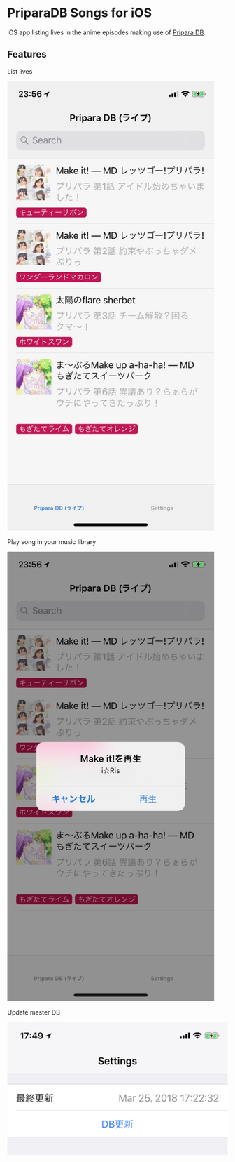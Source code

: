 # PriparaDB Songs for iOS

iOS app listing lives in the anime episodes making use of [Pripara DB](https://github.com/prickathon/webapi-mock-up).

## Features

List lives

![lives](misc/snapshot-lives.jpg)

Play song in your music library

![play song](misc/snapshot-play-song.jpg)

Update master DB

![db update](misc/snapshot-db-update.png)